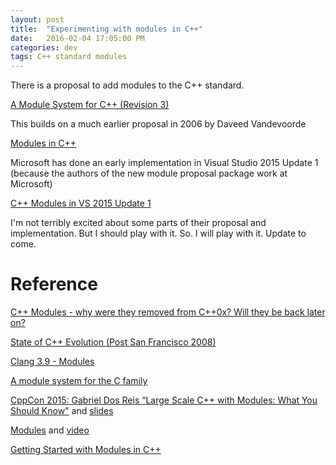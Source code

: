 ```yaml
---
layout: post
title:  "Experimenting with modules in C++"
date:   2016-02-04 17:05:00 PM
categories: dev
tags: C++ standard modules
---
```


There is a proposal to add modules to the C++ standard.

[A Module System for C++ (Revision 3)](http://www.open-std.org/JTC1/SC22/WG21/docs/papers/2015/n4465.pdf)

This builds on a much earlier proposal in 2006 by Daveed Vandevoorde

[Modules in C++](http://www.open-std.org/jtc1/sc22/wg21/docs/papers/2006/n2073.pdf)

Microsoft has done an early implementation in Visual Studio 2015 Update 1 (because the authors of the
new module proposal package work at Microsoft)

[C++ Modules in VS 2015 Update 1](https://blogs.msdn.microsoft.com/vcblog/2015/12/03/c-modules-in-vs-2015-update-1/)

I'm not terribly excited about some parts of their proposal and implementation. But I should play with it. So. I will play with it.
Update to come.

# Reference

[C++ Modules - why were they removed from C++0x? Will they be back later on?](http://stackoverflow.com/questions/3596147/c-modules-why-were-they-removed-from-c0x-will-they-be-back-later-on)

[State of C++ Evolution (Post San Francisco 2008)](http://www.open-std.org/jtc1/sc22/wg21/docs/papers/2009/n2869.html)

[Clang 3.9 - Modules](http://clang.llvm.org/docs/Modules.html)

[A module system for the C family](http://lambda-the-ultimate.org/node/4649)

[CppCon 2015: Gabriel Dos Reis “Large Scale C++ with Modules: What You Should Know"](https://www.youtube.com/watch?v=RwdQA0pGWa4) and [slides](https://github.com/isocpp/CppCoreGuidelines/blob/master/talks/Large-Scale-C%2B%2B-With-Modules.pdf)

[Modules](http://llvm.org/devmtg/2012-11/Gregor-Modules.pdf) and [video](http://llvm.org/devmtg/2012-11/videos/Gregor-Modules.mp4)

[Getting Started with Modules in C++](http://kennykerr.ca/2015/12/03/getting-started-with-modules-in-c/)
